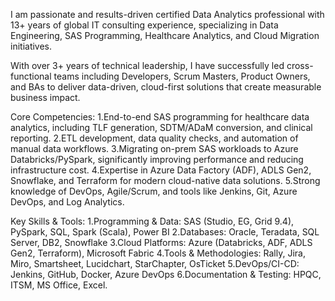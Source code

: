 I am passionate and results-driven certified Data Analytics professional with 13+ years of global IT consulting experience, specializing in Data Engineering, SAS Programming, Healthcare Analytics, and Cloud Migration initiatives.

With over 3+ years of technical leadership, I have successfully led cross-functional teams including Developers, Scrum Masters, Product Owners, and BAs to deliver data-driven, cloud-first solutions that create measurable business impact.

Core Competencies:
1.End-to-end SAS programming for healthcare data analytics, including TLF generation, SDTM/ADaM conversion, and clinical reporting.
2.ETL development, data quality checks, and automation of manual data workflows.
3.Migrating on-prem SAS workloads to Azure Databricks/PySpark, significantly improving performance and reducing infrastructure cost.
4.Expertise in Azure Data Factory (ADF), ADLS Gen2, Snowflake, and Terraform for modern cloud-native data solutions.
5.Strong knowledge of DevOps, Agile/Scrum, and tools like Jenkins, Git, Azure DevOps, and Log Analytics.

Key Skills & Tools:
1.Programming & Data: SAS (Studio, EG, Grid 9.4), PySpark, SQL, Spark (Scala), Power BI
2.Databases: Oracle, Teradata, SQL Server, DB2, Snowflake
3.Cloud Platforms: Azure (Databricks, ADF, ADLS Gen2, Terraform), Microsoft Fabric
4.Tools & Methodologies: Rally, Jira, Miro, Smartsheet, Lucidchart, StarChapter, OsTicket
5.DevOps/CI-CD: Jenkins, GitHub, Docker, Azure DevOps
6.Documentation & Testing: HPQC, ITSM, MS Office, Excel.
